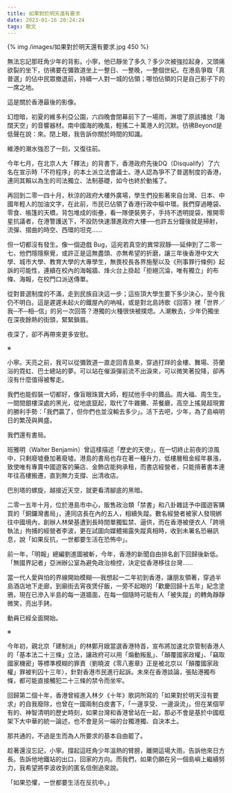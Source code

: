 ```yaml
---
title: 如果對於明天還有要求
date: 2023-01-16 20:24:24
tags: 散文
---
```


{% img /images/如果對於明天還有要求.jpg 450 %}

無法忘記那旺角少年的背影。小寧，他已靜坐了多久？多少次被強拉起身，又頭痛欲裂的坐下，彷彿要在彌敦道坐上一整日、一整晚，一整個世紀。在港島爭取「真普選」的佔中民眾撤退前，持續一人對一城的佔領；哪怕佔領的只是自己影子下的一席之地。

這是關於香港最後的影像。

幻燈暗，初夏的維多利亞公園，六四晚會閉幕前下了一場雨，淋壞了原該播放「海闊天空」的音響器材。南中國海的晚風，輕搖二十萬港人的沉默。彷彿Beyond是低聲在說：來。閉上眼，我告訴你關於時間的知識。

維港的潮水強忍了一刻，又復往前。

<!-- more -->

今年七月，在北京人大「釋法」的背書下，香港政府先後DQ（Disqualify）了六名在宣示時「不符程序」的本土派立法會議士。港人認為爭不了普選制度的香港，連同其賴以為生的司法獨立、法制基礎，如今也終於動搖了。

再回到二零一四十月，秋涼的政府大樓外廣場，學生們投影著來自台灣、日本、中國年輕人的加油文字，在此前，市民已佔領了香港行政中樞中環。我們穿過睡袋、零食、帳篷的天橋，背包堆成的街壘，看一隊便裝男子，手持不透明提袋，推開零星抗議者，在港警護送下，不設防快速潛進政府大樓──也許五分鐘後就是掃射，流彈、摺曲的時空、西環的坦克……

但一切都沒有發生。像一個遊戲 Bug，這宛若真空的異常寂靜──延伸到了二零一七，他們隱隱察覺，或許正是這無盡頭、亦無希望的折磨，讓三年後香港中文大學、城市大學、教育大學的大專學生，無畏校長各界施壓以及《刑事罪行條例》起訴的可能性，連續在校內的海報牆、烽火台上掛起「拒絕沉淪，唯有獨立」的布條、海報，在校門口派送傳單。

從對普選制度的不滿，走到民族自決這一步；這些頂大學生要下多少決心，至今我仍不明白。這是遲遲未起火的鐵屋內的吶喊，或是對北島詩歌《回答》裡「世界／我─不─相─信」的另一次回答？港獨的火種很快被撲熄。人潮散去，少年仍獨坐在深夜餘熱的街頭，緊緊鎖眉。

夜深了，卻不再帶來更多安慰。

※

小寧。天亮之前，我可以從彌敦道一直走回青島東，穿過打烊的金樓、舞場、芬蘭浴的霓虹、巴士總站的夢。可以站在催淚彈前流不出淚來，可以微笑著投降，卻再沒有什麼值得被奪走。

我們也能假裝一切都好，像盲眼珠寶大師，輕拭他手中的贗品。周大福、周生生。一間間銀樓深處的黑光，從地底竄起，取代了牛雜攤、茶餐廳，高空上搖晃超現實的勝利手勢：「我們贏了，但你們也並沒輸去多少」。活下去吧，少年，為了島嶼明日的繁茂與興盛。

我們還有書局。

班雅明（Walter Benjamin）曾這樣描述「歷史的天使」，在一切終止前夜的涼風中，只剩廢墟疊加著廢墟。港島的書局也存在著一種升力，低樓層租金經年暴漲，致使唯有專賣中國遊客的藥店、金飾店能夠承租，而書店經營者，只能揹著書本連年往高樓搬遷，直到無力支撐、出清收店。

巴別塔的螺旋，越接近天空，就更看清腳底的黑暗。

二零一五年十月，位於港島市中心，販售政治類「禁書」和八卦雜誌予中國遊客購買的「銅鑼灣書局」，連同店長在內的五人，相續失蹤。數名經營者被家人發現綁往中國境內，創辦人林榮基遭到長時間單獨監禁、逼供，而在香港被便衣人「跨境執法」拘捕的經營者李波，更在試圖向媒體揭露失蹤真相時，收到未署名恐嚇訊息，說「如果反抗，一世都要生活在恐怖中」。

前一年，「明報」總編劉進圖被斬，今年，香港的新聞自由排名創下回歸後新低。「無國界記者」亞洲辦公室為避免政治檢控，決定從香港移往台灣……

當一代人愛與怕的界線開始模糊──我想起一二年初到香港，讓朋友領著，穿過半島酒店地下走廊，到廟街去宵夜煲仔飯，一旁不起眼的「歡慶回歸十五年」紀念塗鴉，現在已滲入半島的每一道牆面，在每一個隨時可能有人「被失蹤」的轉角靜靜微笑，亮出手銬。

動員已經全面開始。

※

今年初，親北京「建制派」的林鄭月娥當選香港特首，宣布將加速北京管制香港人的「基本法二十三條」立法，讓政府可以用「煽動叛亂」、「顛覆國家政權」、「竊取國家機密」等標準模糊的罪責（劉曉波《零八憲章》正是被北京以「顛覆國家政權」罪被判囚十三年），針對香港市民進行起訴。未來在香港談論，張貼港獨布條，都可能直接觸犯二十三條的禁令而坐牢。

回歸第二個十年，香港曾經進入林夕《十年》歌詞所寫的「如果對於明天沒有要求」的自我廢除，也曾在一國兩制白皮書下，「一邊享受、一邊淚流」。但在某個罕有的、神智清明的歷史時刻，如果台灣和香港曾站在一起，那必不會是基於中國框架下大中華的統一論述，也不會是另一端的台獨港獨、自決本土。

那共通的，不過是生而為人所要求的基本自由罷了。

趁著還沒忘記，小寧。撐起這旺角少年溫熱的臂膀，離開這場大雨，告訴他來日方長。告訴他地鐵站的出口，回家的方向。而我們，如果仍願在另一個島嶼上繼續努力，我希望將李波收到的匿名信倒過來說。

「如果恐懼，一世都要生活在反抗中。」

